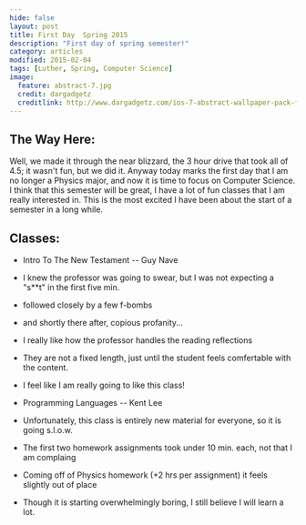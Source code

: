 ```yaml
---
hide: false
layout: post
title: First Day  Spring 2015
description: "First day of spring semester!"
category: articles
modified: 2015-02-04
tags: [Luther, Spring, Computer Science]
image:
  feature: abstract-7.jpg
  credit: dargadgetz
  creditlink: http://www.dargadgetz.com/ios-7-abstract-wallpaper-pack-for-iphone-5-and-ipod-touch-retina/
---
```

## The Way Here:

Well, we made it through the near blizzard, the 3 hour drive that took all of 4.5; it wasn't fun, but we did it. Anyway today marks the first day that I am no longer a Physics major, and now it is time to focus on Computer Science. I think that this semester will be great, I have a lot of fun classes that I am really interested in. This is the most excited I have been about the start of a semester in a long while.

## Classes:

- Intro To The New Testament -- Guy Nave
 - I knew the professor was going to swear, but I was not expecting a "s**t" in the first five min.
  - followed closely by a few f-bombs
   - and shortly there after, copious profanity...
 - I really like how the professor handles the reading reflections
  - They are not a fixed length, just until the student feels comfertable with the content.
 - I feel like I am really going to like this class!

- Programming Languages -- Kent Lee
 - Unfortunately, this class is entirely new material for everyone, so it is going s.l.o.w.
 - The first two homework assignments took under 10 min. each, not that I am complaing
  - Coming off of Physics homework (+2 hrs per assignment) it feels slightly out of place
 - Though it is starting overwhelmingly boring, I still believe I will learn a lot.